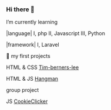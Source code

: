 ### Hi there 👋


 I’m currently learning
 
 |language|
 I,   php
 II,  Javascript
 III, Python
 
 |framework|
 I, Laravel
 
 🌱 my first projects
 
 HTML & CSS [Tim-berners-lee](https://github.com/Gabrielju/tim-berners-lee)
 
 HTML & JS [Hangman](https://github.com/Gabrielju/Hangman)
 
   group project
   
  JS [CookieClicker](https://gabrielju.github.io/CookiClicker/)
<!--
**Gabrielju/Gabrielju** is a ✨ _special_ ✨ repository because its `README.md` (this file) appears on your GitHub profile.

Here are some ideas to get you started:

- 🔭 I’m currently working on ...
- 🌱 I’m currently learning ...
- 👯 I’m looking to collaborate on ...
- 🤔 I’m looking for help with ...
- 💬 Ask me about ...
- 📫 How to reach me: ...
- 😄 Pronouns: ...
- ⚡ Fun fact: ...
-->
